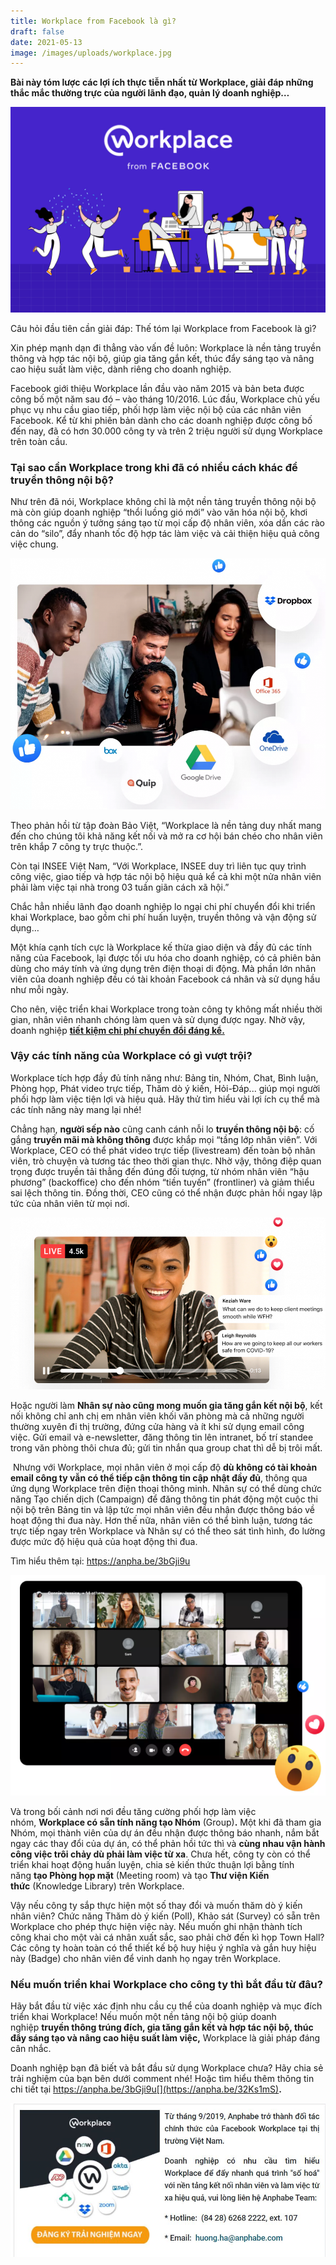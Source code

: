 ```yaml
---
title: Workplace from Facebook là gì?
draft: false
date: 2021-05-13
image: /images/uploads/workplace.jpg
---
```

**Bài này tóm lược các lợi ích thực tiễn nhất từ Workplace, giải đáp những thắc mắc thường trực của người lãnh đạo, quản lý doanh nghiệp…**

![](/images/uploads/workplace.jpg)

Câu hỏi đầu tiên cần giải đáp: Thế tóm lại Workplace from Facebook là gì? 

Xin phép mạnh dạn đi thẳng vào vấn đề luôn: Workplace là nền tảng truyền thông và hợp tác nội bộ, giúp gia tăng gắn kết, thúc đẩy sáng tạo và nâng cao hiệu suất làm việc, dành riêng cho doanh nghiệp.

Facebook giới thiệu Workplace lần đầu vào năm 2015 và bản beta được công bố một năm sau đó – vào tháng 10/2016. Lúc đầu, Workplace chủ yếu phục vụ nhu cầu giao tiếp, phối hợp làm việc nội bộ của các nhân viên Facebook. Kể từ khi phiên bản dành cho các doanh nghiệp được công bố đến nay, đã có hơn 30.000 công ty và trên 2 triệu người sử dụng Workplace trên toàn cầu.

### **Tại sao cần Workplace trong khi đã có nhiều cách khác để truyền thông nội bộ?**

Như trên đã nói, Workplace không chỉ là một nền tảng truyền thông nội bộ mà còn giúp doanh nghiệp “thổi luồng gió mới” vào văn hóa nội bộ, khơi thông các nguồn ý tưởng sáng tạo từ mọi cấp độ nhân viên, xóa dần các rào cản do “silo”, đẩy nhanh tốc độ hợp tác làm việc và cải thiện hiệu quả công việc chung.

![](/images/uploads/2.png)

Theo phản hồi từ tập đoàn Bảo Việt, “Workplace là nền tảng duy nhất mang đến cho chúng tôi khả năng kết nối và mở ra cơ hội bán chéo cho nhân viên trên khắp 7 công ty trực thuộc.”.

Còn tại INSEE Việt Nam, “Với Workplace, INSEE duy trì liên tục quy trình công việc, giao tiếp và hợp tác nội bộ hiệu quả kể cả khi một nửa nhân viên phải làm việc tại nhà trong 03 tuần giãn cách xã hội.”

Chắc hẳn nhiều lãnh đạo doanh nghiệp lo ngại chi phí chuyển đổi khi triển khai Workplace, bao gồm chi phí huấn luyện, truyền thông và vận động sử dụng… 

Một khía cạnh tích cực là Workplace kế thừa giao diện và đầy đủ các tính năng của Facebook, lại được tối ưu hóa cho doanh nghiệp, có cả phiên bản dùng cho máy tính và ứng dụng trên điện thoại di động. Mà phần lớn nhân viên của doanh nghiệp đều có tài khoản Facebook cá nhân và sử dụng hầu như mỗi ngày. 

Cho nên, việc triển khai Workplace trong toàn công ty không mất nhiều thời gian, nhân viên nhanh chóng làm quen và sử dụng được ngay. Nhờ vậy, doanh nghiệp **[tiết kiệm chi phí chuyển đổi đáng kể.](https://workplace.anphabe.com/?utm_source=facebook&utm_medium=Discussion&utm_campaign=Workplace2021&utm_term=&utm_content=SEOworkplacelagi)**

### Vậy các tính năng của Workplace có gì vượt trội?

Workplace tích hợp đầy đủ tính năng như: Bảng tin, Nhóm, Chat, Bình luận, Phòng họp, Phát video trực tiếp, Thăm dò ý kiến, Hỏi-Đáp... giúp mọi người phối hợp làm việc tiện lợi và hiệu quả. Hãy thử tìm hiểu vài lợi ích cụ thể mà các tính năng này mang lại nhé!

Chẳng hạn, **người sếp nào** cũng canh cánh nỗi lo **truyền thông nội bộ**: cố gắng **truyền mãi mà không thông** được khắp mọi “tầng lớp nhân viên”. Với Workplace, CEO có thể phát video trực tiếp (livestream) đến toàn bộ nhân viên, trò chuyện và tương tác theo thời gian thực. Nhờ vậy, thông điệp quan trọng được truyền tải thẳng đến đúng đối tượng, từ nhóm nhân viên “hậu phương” (backoffice) cho đến nhóm “tiền tuyến” (frontliner) và giảm thiểu sai lệch thông tin. Đồng thời, CEO cũng có thể nhận được phản hồi ngay lập tức của nhân viên từ mọi nơi.

![](/images/uploads/3.png)

Hoặc người làm **Nhân sự nào cũng mong muốn gia tăng gắn kết nội bộ**, kết nối không chỉ anh chị em nhân viên khối văn phòng mà cả những người thường xuyên đi thị trường, đứng cửa hàng và ít khi sử dụng email công việc. Gửi email và e-newsletter, đăng thông tin lên intranet, bố trí standee trong văn phòng thôi chưa đủ; gửi tin nhắn qua group chat thì dễ bị trôi mất.

 Nhưng với Workplace, mọi nhân viên ở mọi cấp độ **dù không có tài khoản email công ty vẫn có thể tiếp cận thông tin cập nhật đầy đủ**, thông qua ứng dụng Workplace trên điện thoại thông minh. Nhân sự có thể dùng chức năng Tạo chiến dịch (Campaign) để đăng thông tin phát động một cuộc thi nội bộ trên Bảng tin và lập tức mọi nhân viên đều nhận được thông báo về hoạt động thi đua này. Hơn thế nữa, nhân viên có thể bình luận, tương tác trực tiếp ngay trên Workplace và Nhân sự có thể theo sát tình hình, đo lường được mức độ hiệu quả của hoạt động thi đua. 

Tìm hiểu thêm tại: https://anpha.be/3bGji9u 

![](/images/uploads/4.png)

Và trong bối cảnh nơi nơi đều tăng cường phối hợp làm việc nhóm, **Workplace có sẵn tính năng tạo Nhóm** (Group)**.** Một khi đã tham gia Nhóm, mọi thành viên của dự án đều nhận được thông báo nhanh, nắm bắt ngay các thay đổi của dự án, có thể phản hồi tức thì và **cùng nhau vận hành công việc trôi chảy dù phải làm việc từ xa**. Chưa hết, công ty còn có thể triển khai hoạt động huấn luyện, chia sẻ kiến thức thuận lợi bằng tính năng **tạo Phòng họp mặt** (Meeting room) và tạo **Thư viện Kiến thức** (Knowledge Library) trên Workplace.  

Vậy nếu công ty sắp thực hiện một số thay đổi và muốn thăm dò ý kiến nhân viên? Chức năng Thăm dò ý kiến (Poll), Khảo sát (Survey) có sẵn trên Workplace cho phép thực hiện việc này. Nếu muốn ghi nhận thành tích công khai cho một vài cá nhân xuất sắc, sao phải chờ đến kì họp Town Hall? Các công ty hoàn toàn có thể thiết kế bộ huy hiệu ý nghĩa và gắn huy hiệu này (Badge) cho nhân viên để vinh danh họ ngay trên Workplace.

### **Nếu muốn triển khai Workplace cho công ty thì bắt đầu từ đâu?**

Hãy bắt đầu từ việc xác định nhu cầu cụ thể của doanh nghiệp và mục đích triển khai Workplace! Nếu muốn một nền tảng nội bộ giúp doanh nghiệp **truyền thông trúng đích, gia tăng gắn kết và hợp tác nội bộ, thúc đẩy sáng tạo và nâng cao hiệu suất làm việc,** Workplace là giải pháp đáng cân nhắc.

Doanh nghiệp bạn đã biết và bắt đầu sử dụng Workplace chưa? Hãy chia sẻ trải nghiệm của bạn bên dưới comment nhé! Hoặc tìm hiểu thêm thông tin chi tiết tại https://anpha.be/3bGji9u[](https://anpha.be/32Ks1mS)**.**   

![](/images/uploads/5.jpg)